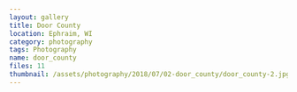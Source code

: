 ```yaml
---
layout: gallery
title: Door County
location: Ephraim, WI
category: photography
tags: Photography
name: door_county
files: 11
thumbnail: /assets/photography/2018/07/02-door_county/door_county-2.jpg
---
```

